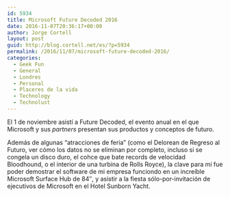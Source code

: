 ```yaml
---
id: 5934
title: Microsoft Future Decoded 2016
date: 2016-11-07T20:36:17+00:00
author: Jorge Cortell
layout: post
guid: http://blog.cortell.net/es/?p=5934
permalink: /2016/11/07/microsoft-future-decoded-2016/
categories:
  - Geek Fun
  - General
  - Londres
  - Personal
  - Placeres de la vida
  - Technology
  - Technolust
---
```

El 1 de noviembre asistí a Future Decoded, el evento anual en el que Microsoft y sus _partners_ presentan sus productos y conceptos de futuro.

Además de algunas &#8220;atracciones de feria&#8221; (como el Delorean de Regreso al Futuro, ver cómo los datos no se eliminan por completo, incluso si se congela un disco duro, el cohce que bate records de velocidad Bloodhound, o el interior de una turbina de Rolls Royce), la clave para mí fue poder demostrar el software de mi empresa funciondo en un increíble Microsoft Surface Hub de 84&#8243;, y asistir a la fiesta sólo-por-invitación de ejecutivos de Microsoft en el Hotel Sunborn Yacht.
